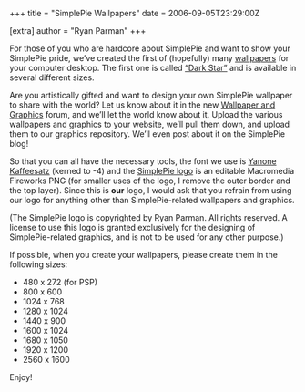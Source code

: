 +++
title = "SimplePie Wallpapers"
date = 2006-09-05T23:29:00Z

[extra]
author = "Ryan Parman"
+++

For those of you who are hardcore about SimplePie and want to show your SimplePie pride, we’ve created the first of (hopefully) many [wallpapers](http://www.flickr.com/photos/skyzyx/sets/72157594171190151/) for your computer desktop. The first one is called [“Dark Star”](http://www.flickr.com/photos/skyzyx/170829827/) and is available in several different sizes.

Are you artistically gifted and want to design your own SimplePie wallpaper to share with the world? Let us know about it in the new [Wallpaper and Graphics](/support/viewforum.php?id=21) forum, and we’ll let the world know about it. Upload the various wallpapers and graphics to your website, we’ll pull them down, and upload them to our graphics repository. We’ll even post about it on the SimplePie blog!

So that you can all have the necessary tools, the font we use is [Yanone Kaffeesatz](http://www.yanone.de/typedesign/kaffeesatz/) (kerned to -4) and the [SimplePie logo](/images/logo_simplepie_template.png) is an editable Macromedia Fireworks PNG (for smaller uses of the logo, I remove the outer border and the top layer). Since this is **our** logo, I would ask that you refrain from using our logo for anything other than SimplePie-related wallpapers and graphics.

(The SimplePie logo is copyrighted by Ryan Parman. All rights reserved. A license to use this logo is granted exclusively for the designing of SimplePie-related graphics, and is not to be used for any other purpose.)

If possible, when you create your wallpapers, please create them in the following sizes:

- 480 x 272 (for PSP)
- 800 x 600
- 1024 x 768
- 1280 x 1024
- 1440 x 900
- 1600 x 1024
- 1680 x 1050
- 1920 x 1200
- 2560 x 1600

Enjoy!
